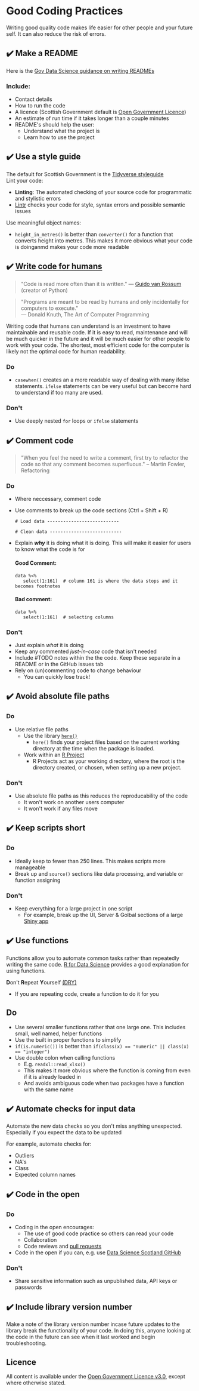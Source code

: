 # Good Coding Practices
Writing good quality code makes life easier for other people and your future self. It can also reduce the risk of errors. 

## :heavy_check_mark: Make a README 
Here is the [Gov Data Science guidance on writing READMEs](https://gds-way.cloudapps.digital/manuals/readme-guidance.html#writing-readmes)  
### Include:
* Contact details
* How to run the code
* A licence (Scottish Government default is [Open Government Licence](http://www.nationalarchives.gov.uk/doc/open-government-licence/version/3/))
* An estimate of run time if it takes longer than a couple minutes
* README's should help the user: 
    * Understand what the project is
    * Learn how to use the project
  
## :heavy_check_mark: Use a style guide 
The default for Scottish Government is the [Tidyverse styleguide](https://style.tidyverse.org/)  
Lint your code:  
* **Linting**: The automated checking of your source code for programmatic and stylistic errors
* [Lintr](https://github.com/jimhester/lintr) checks your code for style, syntax errors and possible semantic issues  

Use meaningful object names:   
* `height_in_metres()` is better than `converter()` for a function that converts height into metres. This makes it more obvious what your code is doinganmd makes your code more readable

## :heavy_check_mark: [Write code for humans](http://douglasorr.github.io/2020-03-data-for-machines/article.html)
> "Code is read more often than it is written." — [Guido van Rossum](https://twitter.com/gvanrossum) (creator of Python)

> "Programs are meant to be read by humans and only incidentally for computers to execute."  
> — Donald Knuth, The Art of Computer Programming

Writing code that humans can understand is an investment to have maintainable and reusable code. If it is easy to read, maintenance and  will be much quicker in the future and it will be much easier for other people to work with your code. 
The shortest, most efficient code for the computer is likely not the optimal code for human readability. 

### Do
* `casewhen()` creates an a more readable way of dealing with many ifelse statements. `ifelse` statements can be very useful but can become hard to understand if too many are used.
### Don't
* Use deeply nested `for` loops or `ifelse` statements

## :heavy_check_mark: Comment code
> "When you feel the need to write a comment, first try to refactor the code so that any comment becomes superfluous." – Martin Fowler, Refactoring

### Do
* Where neccessary, comment code 
* Use comments to break up the code sections (Ctrl + Shift + R)
    ```
    # Load data ---------------------------

    # Clean data ---------------------------
    ```
* Explain _**why**_ it is doing what it is doing. This will make it easier for users to know what the code is for

    #### Good Comment:
    ``` 
    data %<% 
       select(1:161)  # column 161 is where the data stops and it becomes footnotes
    ```
    #### Bad comment:
    ``` 
    data %<% 
       select(1:161)  # selecting columns
    ```

### Don't
* Just explain *what* it is doing
* Keep any commented *just-in-case* code that isn't needed
* Include #TODO notes within the the code. Keep these separate in a README or in the GitHub issues tab
* Rely on (un)commenting code to change behaviour
    * You can quickly lose track!

## :heavy_check_mark: Avoid absolute file paths
### Do
* Use relative file paths
    * Use the library [`here()`](https://www.rdocumentation.org/packages/here/versions/1.0.0)
      * `here()` finds your project files based on the current working directory at the time when the package is loaded.
    * Work within an [R Project](https://support.rstudio.com/hc/en-us/articles/200526207-Using-Projects)
      * R Projects act as your working directory, where the root is the directory created, or chosen, when setting up a new project.  
### Don't
* Use absolute file paths as this reduces the reproducability of the code
    * It won't work on another users computer
    * It won't work if any files move
      
## :heavy_check_mark: Keep scripts short
### Do
* Ideally keep to fewer than 250 lines. This makes scripts more manageable
* Break up and `source()` sections like data processing, and variable or function assigning
### Don't
* Keep everything for a large project in one script  
    * For example, break up the UI, Server & Golbal sections of a large [Shiny app](https://shiny.rstudio.com/articles/basics.html)

## :heavy_check_mark: Use functions
Functions allow you to automate common tasks rather than repeatedly writing the same code. [R for Data Science](https://r4ds.had.co.nz/functions.html) provides a good explanation for using functions.  

**D**on't **R**epeat **Y**ourself [(DRY)](https://en.wikipedia.org/wiki/Don%27t_repeat_yourself)  
* If you are repeating code, create a function to do it for you

## Do
* Use several smaller functions rather that one large one. This includes small, well named, helper functions  
* Use the built in proper functions to simplify  
* `if(is.numeric())` is better than `if(class(x) == "numeric" || class(x) == "integer")` 
* Use double colon when calling functions
    * E.g. `readxl::read_xlsx()`
    * This makes it more obvious where the function is coming from even if it is already loaded in
    * And avoids ambiguous code when two packages have a function with the same name
 
## :heavy_check_mark: Automate checks for input data
Automate the new data checks so you don't miss anything unexpected. Especially if you expect the data to be updated  

For example, automate checks for:
* Outliers
* NA's
* Class
* Expected column names
      
## :heavy_check_mark: Code in the open 
### Do
* Coding in the open encourages:
     * The use of good code practice so others can read your code
     * Collaboration
     * Code reviews and [pull requests](https://docs.github.com/en/free-pro-team@latest/desktop/contributing-and-collaborating-using-github-desktop/creating-an-issue-or-pull-request)
* Code in the open if you can, e.g. use [Data Science Scotland GitHub](https://github.com/DataScienceScotland)
### Don't
* Share sensitive information such as unpublished data, API keys or passwords

## :heavy_check_mark: Include library version number
Make a note of the library version number incase future updates to the library break the functionality of your code. In doing this, anyone looking at the code in the future can see when it last worked and begin troubleshooting. 

## Licence
All content is available under the [Open Government Licence v3.0](http://www.nationalarchives.gov.uk/doc/open-government-licence/version/3/), except where otherwise stated.
